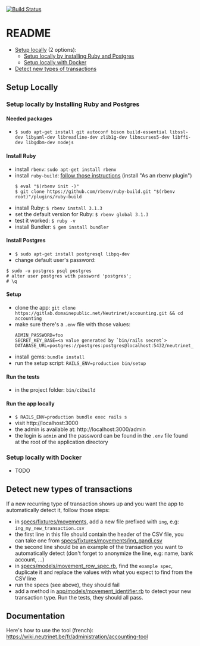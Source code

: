 [![Build Status](https://travis-ci.org/Neutrinet/accounting.svg?branch=master)](https://travis-ci.org/Neutrinet/accounting)

# README

- [Setup locally](#setup-locally) (2 options):
  - [Setup locally by installing Ruby and Postgres](#setup-locally-by-installing-ruby-and-postgres)
  - [Setup locally with Docker](#setup-locally-with-docker)
- [Detect new types of transactions](#detect-new-types-of-transactions)

## Setup Locally

### Setup locally by Installing Ruby and Postgres

#### Needed packages

- `$ sudo apt-get install git autoconf bison build-essential libssl-dev libyaml-dev libreadline-dev zlib1g-dev libncurses5-dev libffi-dev libgdbm-dev nodejs`

#### Install Ruby

- install `rbenv`: `sudo apt-get install rbenv`
- install `ruby-build`: [follow those instructions](https://github.com/rbenv/ruby-build#installation) (install "As an rbenv plugin")
  ```
  $ eval "$(rbenv init -)"
  $ git clone https://github.com/rbenv/ruby-build.git "$(rbenv root)"/plugins/ruby-build
  ```
- install Ruby: `$ rbenv install 3.1.3`
- set the default version for Ruby: `$ rbenv global 3.1.3`
- test it worked: `$ ruby -v`
- install Bundler: `$ gem install bundler`

#### Install Postgres

- `$ sudo apt-get install postgresql libpq-dev`
- change default user's password:

```
$ sudo -u postgres psql postgres
# alter user postgres with password 'postgres';
# \q
```

#### Setup

- clone the app: `git clone https://gitlab.domainepublic.net/Neutrinet/accounting.git && cd accounting` 
- make sure there's a `.env` file with those values:
  ```
  ADMIN_PASSWORD=foo
  SECRET_KEY_BASE=<a value generated by `bin/rails secret`>
  DATABASE_URL=postgres://postgres:postgres@localhost:5432/neutrinet_accounting_production
  ```
- install gems: `bundle install`
- run the setup script: `RAILS_ENV=production bin/setup`

#### Run the tests
 
- in the project folder: `bin/cibuild`

#### Run the app locally

- `$ RAILS_ENV=production bundle exec rails s`
- visit http://localhost:3000
- the admin is available at: http://localhost:3000/admin
- the login is `admin` and the password can be found in the `.env` file found at the root of the application directory

### Setup locally with Docker

- TODO

## Detect new types of transactions

If a new recurring type of transaction shows up and you want the app to automatically detect it, follow those steps:
- in [specs/fixtures/movements](specs/fixtures/movements), add a new file prefixed with `ing`, e.g: `ing_my_new_transaction.csv`
- the first line in this file should contain the header of the CSV file, you can take one from [specs/fixtures/movements/ing_gandi.csv](specs/fixtures/movements/ing_gandi.csv)
- the second line should be an example of the transaction you want to automatically detect (don't forget to anonymize the line, e.g: name, bank account, ...)
- in [specs/models/movement_row_spec.rb](specs/models/movement_row_spec.rb), find the `example spec`, duplicate it and replace the values with what you expect to find from the CSV line
- run the specs (see above), they should fail
- add a method in [app/models/movement_identifier.rb](app/models/movement_identifier.rb) to detect your new transaction type. Run the tests, they should all pass.

## Documentation

Here's how to use the tool (french):
https://wiki.neutrinet.be/fr/administration/accounting-tool
